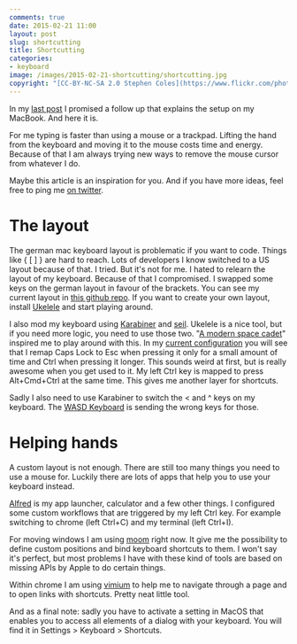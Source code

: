 ```yaml
---
comments: true
date: 2015-02-21 11:00
layout: post
slug: shortcutting
title: Shortcutting
categories:
- keyboard
image: /images/2015-02-21-shortcutting/shortcutting.jpg
copyright: "[CC-BY-NC-SA 2.0 Stephen Coles](https://www.flickr.com/photos/stewf/15151987409)"
---
```

In my [last post](http://bitboxer.de/2015/02/15/keyboard/) I promised a follow
up that explains the setup on my MacBook. And here it is.

For me typing is faster than using a mouse or a trackpad. Lifting the hand from
the keyboard and moving it to the mouse costs time and energy. Because of that I
am always trying new ways to remove the mouse cursor from whatever I do.

Maybe this article is an inspiration for you. And if you have more ideas, feel
free to ping me [on twitter](http://twitter.com/bitboxer).

# The layout

The german mac keyboard layout is problematic if you want to code. Things like {
[ ] } are hard to reach. Lots of developers I know switched to a US layout
because of that. I tried. But it's not for me. I hated to relearn the layout of
my keyboard. Because of that I compromised. I swapped some keys on the german
layout in favour of the brackets. You can see my current layout in [this github
repo](https://github.com/bitboxer/de-coding.keylayout). If you want to create
your own layout, install
[Ukelele](http://scripts.sil.org/cms/scripts/page.php?site_id=nrsi&id=ukelele)
and start playing around.

I also mod my keyboard using [Karabiner](https://pqrs.org/osx/karabiner) and
[seil](https://pqrs.org/osx/karabiner/seil.html.en). Ukelele is a nice tool, but
if you need more logic, you need to use those two. "[A modern space
cadet](http://stevelosh.com/blog/2012/10/a-modern-space-cadet/)" inspired me to
play around with this. In my [current
configuration](https://github.com/bitboxer/keyboard) you will see that I remap
Caps Lock to Esc when pressing it only for a small amount of time and Ctrl when
pressing it longer. This sounds weird at first, but is really awesome when you
get used to it. My left Ctrl key is mapped to press Alt+Cmd+Ctrl at the same
time. This gives me another layer for shortcuts.

Sadly I also need to use Karabiner to switch the < and ^ keys on my keyboard.
The [WASD Keyboard](http://bitboxer.de/2015/02/15/keyboard/) is sending the
wrong keys for those.

# Helping hands

A custom layout is not enough. There are still too many things you need to use a
mouse for. Luckily there are lots of apps that help you to use your keyboard
instead.

[Alfred](http://www.alfredapp.com/) is my app launcher, calculator and a few
other things. I configured some custom workflows that are triggered by my left
Ctrl key. For example switching to chrome (left Ctrl+C) and my terminal (left Ctrl+I).

For moving windows I am using [moom](http://manytricks.com/moom/) right now. It
give me the possibility to define custom positions and bind keyboard shortcuts
to them. I won't say it's perfect, but most problems I have with these kind of
tools are based on missing APIs by Apple to do certain things.

Within chrome I am using
[vimium](https://chrome.google.com/webstore/detail/vimium/dbepggeogbaibhgnhhndojpepiihcmeb)
to help me to navigate through a page and to open links with shortcuts. Pretty
neat little tool.

And as a final note: sadly you have to activate a setting in MacOS that enables
you to access all elements of a dialog with your keyboard. You will find it in
Settings > Keyboard > Shortcuts.

